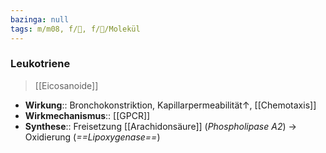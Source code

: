 ```yaml
---
bazinga: null
tags: m/m08, f/🧪, f/🧪/Molekül
---
```

### Leukotriene
> [[Eicosanoide]]
- **Wirkung**:: Bronchokonstriktion, Kapillarpermeabilität↑, [[Chemotaxis]] 
- **Wirkmechanismus**:: [[GPCR]]
- **Synthese**:: Freisetzung [[Arachidonsäure]] (*Phospholipase A2*) → Oxidierung (*==Lipoxygenase==*)